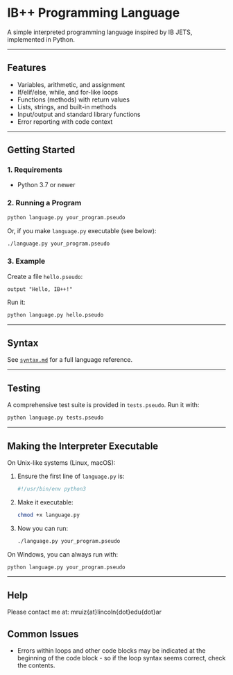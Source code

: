 # IB++ Programming Language

A simple interpreted programming language inspired by IB JETS, implemented in Python.

---

## Features

- Variables, arithmetic, and assignment
- If/elif/else, while, and for-like loops
- Functions (methods) with return values
- Lists, strings, and built-in methods
- Input/output and standard library functions
- Error reporting with code context

---

## Getting Started

### 1. Requirements

- Python 3.7 or newer

### 2. Running a Program

```sh
python language.py your_program.pseudo
```

Or, if you make `language.py` executable (see below):

```sh
./language.py your_program.pseudo
```

### 3. Example

Create a file `hello.pseudo`:

```pseudo
output "Hello, IB++!"
```

Run it:

```sh
python language.py hello.pseudo
```

---

## Syntax

See [`syntax.md`](syntax.md) for a full language reference.

---

## Testing

A comprehensive test suite is provided in `tests.pseudo`. Run it with:

```sh
python language.py tests.pseudo
```

---

## Making the Interpreter Executable

On Unix-like systems (Linux, macOS):

1. Ensure the first line of `language.py` is:
    ```python
    #!/usr/bin/env python3
    ```
2. Make it executable:
    ```sh
    chmod +x language.py
    ```
3. Now you can run:
    ```sh
    ./language.py your_program.pseudo
    ```

On Windows, you can always run with:
```sh
python language.py your_program.pseudo
```

---

## Help

Please contact me at: mruiz{at}lincoln{dot}edu{dot}ar

## Common Issues

- Errors within loops and other code blocks may be indicated at the beginning of the code block - so if the loop syntax seems correct, check the contents.
